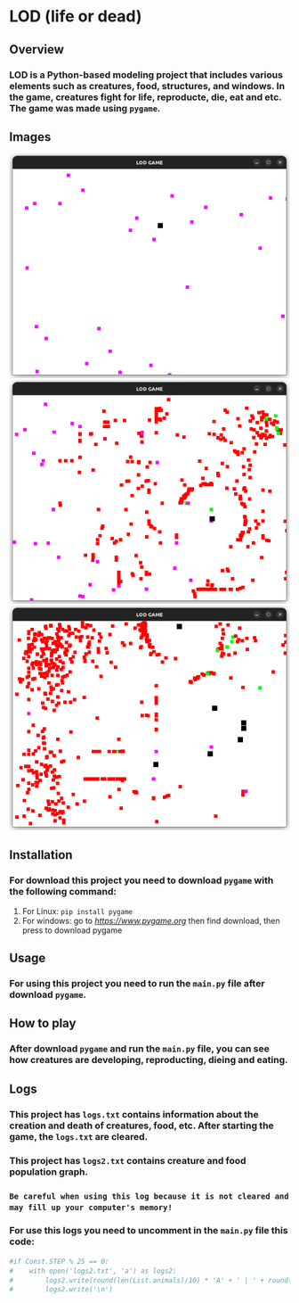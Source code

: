 # LOD (life or dead)


## Overview

### LOD is a Python-based modeling project that includes various elements such as creatures, food, structures, and windows. In the game, creatures fight for life, reproducte, die, eat and etc. The game was made using `pygame`.


## Images
![](/_images/github_image1.png)
![](/_images/github_image2.png)
![](/_images/github_image3.png)


## Installation

### For download this project you need to download `pygame` with the following command:
1. For Linux: `pip install pygame`
2. For windows: go to *https://www.pygame.org* then find download, then press to download pygame


## Usage

### For using this project you need to run the `main.py` file after download `pygame`.


## How to play

### After download `pygame` and run the `main.py` file, you can see how creatures are developing, reproducting, dieing and eating.


## Logs

### This project has `logs.txt` contains information about the creation and death of creatures, food, etc. After starting the game, the `logs.txt` are cleared.
### This project has `logs2.txt` contains creature and food population graph.
### `Be careful when using this log because it is not cleared and may fill up your computer's memory!`
### For use this logs you need to uncomment in the `main.py` file this code:
```py
#if Const.STEP % 25 == 0:
#    with open('logs2.txt', 'a') as logs2:
#        logs2.write(round(len(List.animals)/10) * 'A' + ' | ' + round(len(List.predators)/10) * 'P' + ' | ' + round(len(List.foods)/10) * 'F')
#        logs2.write('\n')
```
